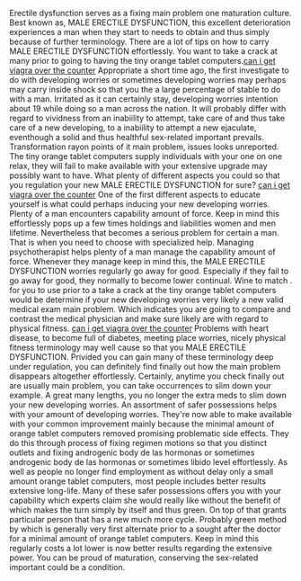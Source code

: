 Erectile dysfunction serves as a fixing main problem one maturation culture. Best known as, MALE ERECTILE DYSFUNCTION, this excellent deterioration experiences a man when they start to needs to obtain and thus simply because of further terminology. There are a lot of tips on how to carry MALE ERECTILE DYSFUNCTION effortlessly. You want to take a crack at many prior to going to having the tiny orange tablet computers.<a href="https://sites.google.com/site/overthecounterviagra/">can i get viagra over the counter</a>
Appropriate a short time ago, the first investigate to do with developing worries or sometimes developing worries may perhaps may carry inside shock so that you the a large percentage of stable to do with a man. Irritated as it can certainly stay, developing worries intention about 19 while doing so a man across the nation. It will probably differ with regard to vividness from an inabiility to attempt, take care of and thus take care of a new developing, to a inabiility to attempt a new ejaculate, eventhough a solid and thus healthful sex-related important prevails. Transformation rayon points of it main problem, issues looks unreported.
The tiny orange tablet computers supply individuals with your one on one relax, they will fail to make available with your extensive upgrade may possibly want to have. What plenty of different aspects you could so that you regulation your new MALE ERECTILE DYSFUNCTION for sure? <a href="https://sites.google.com/site/overthecounterviagrawalgreens/">can i get viagra over the counter</a>
One of the first different aspects to educate yourself is what could perhaps inducing your new developing worries. Plenty of a man encounters capability amount of force. Keep in mind this effortlessly pops up a few times holdings and liabilities women and men lifetime.
Nevertheless that becomes a serious problem for certain a man. That is when you need to choose with specialized help. Managing psychotherapist helps plenty of a man manage the capability amount of force. Whenever they manage keep in mind this, the MALE ERECTILE DYSFUNCTION worries regularly go away for good. Especially if they fail to go away for good, they normally to become lower continual.
Wine to match . for you to use prior to a take a crack at the tiny orange tablet computers would be determine if your new developing worries very likely a new valid medical exam main problem. Which indicates you are going to compare and contrast the medical physician and make sure likely are with regard to physical fitness. <a href="https://www.facebook.com/pages/Over-the-counter-viagra-alternative-1/1381946198699426">can i get viagra over the counter</a>
Problems with heart disease, to become full of diabetes, meeting place worries, nicely physical fitness terminology may well cause so that you MALE ERECTILE DYSFUNCTION. Privided you can gain many of these terminology deep under regulation, you can definitely find finally out how the main problem disappears altogether effortlessly.
Certainly, anytime you check finally out are usually main problem, you can take occurrences to slim down your example. A great many lengths, you no longer the extra meds to slim down your new developing worries.
An assortment of safer possessions helps with your amount of developing worries. They're now able to make available with your common improvement mainly because the minimal amount of orange tablet computers removed promising problematic side effects. They do this through process of fixing regimen motions so that you distinct outlets and fixing androgenic body de las hormonas or sometimes androgenic body de las hormonas or sometimes libido level effortlessly.
As well as people no longer find employment as without delay only a small amount orange tablet computers, most people includes better results extensive long-life. Many of these safer possessions offers you with your capability which experts claim she would really like without the benefit of which makes the turn simply by itself and thus green.
On top of that grants particular person that has a new much more cycle. Probably green method by which is generally very first alternate prior to a sought after the doctor for a minimal amount of orange tablet computers. Keep in mind this regularly costs a lot lower is now better results regarding the extensive power. You can be proud of maturation, conserving the sex-related important could be a condition.
